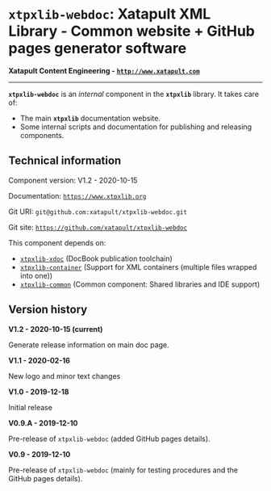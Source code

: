 # `xtpxlib-webdoc`: Xatapult XML Library - Common website + GitHub pages generator software

**Xatapult Content Engineering - [`http://www.xatapult.com`](http://www.xatapult.com)**

---------- 

**`xtpxlib-webdoc`** is an *internal* component in the **`xtpxlib`** library. It takes care of:

* The main **`xtpxlib`** documentation website.
* Some internal scripts and documentation for publishing and releasing components.

## Technical information

Component version: V1.2 - 2020-10-15

Documentation: [`https://www.xtpxlib.org`](https://www.xtpxlib.org)

Git URI: `git@github.com:xatapult/xtpxlib-webdoc.git`

Git site: [`https://github.com/xatapult/xtpxlib-webdoc`](https://github.com/xatapult/xtpxlib-webdoc)
      
This component depends on:
* [`xtpxlib-xdoc`](https://xdoc.xtpxlib.org) (DocBook publication toolchain)
* [`xtpxlib-container`](https://container.xtpxlib.org) (Support for XML containers (multiple files wrapped into one))
* [`xtpxlib-common`](https://common.xtpxlib.org) (Common component: Shared libraries and IDE support)

## Version history

**V1.2 - 2020-10-15 (current)**

Generate release information on main doc page.

**V1.1 - 2020-02-16**

New logo and minor text changes

**V1.0 - 2019-12-18**

Initial release

**V0.9.A - 2019-12-10**

Pre-release of `xtpxlib-webdoc` (added GitHub pages details).

**V0.9 - 2019-12-10**

Pre-release of `xtpxlib-webdoc` (mainly for testing procedures and the GitHub pages details).


